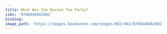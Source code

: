 ```yaml
---
title: What Was the Boston Tea Party?
isbn: '9780448462882'
binding:
image_path: 'https://images.booksense.com/images/882/462/9780448462882.jpg'
---
```



